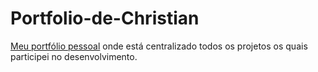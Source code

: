 # Portfolio-de-Christian
[Meu portfólio pessoal](https://caca404.github.io/Portfolio-de-Christian/) onde está centralizado todos os projetos os quais participei no desenvolvimento.